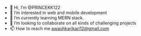 - 👋 Hi, I’m @PRINCEKK122
- 👀 I’m interested in web and mobile development
- 🌱 I’m currently learning MERN stack.
- 💞️ I’m looking to collaborate on all kinds of challenging projects
- 📫 How to reach me awauhkarikari12@gmail.com

<!---
PRINCEKK122/PRINCEKK122 is a ✨ special ✨ repository because its `README.md` (this file) appears on your GitHub profile.
You can click the Preview link to take a look at your changes.
--->
